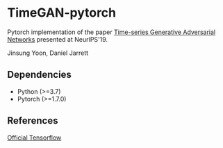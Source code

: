 # TimeGAN-pytorch

Pytorch implementation of the paper [Time-series Generative Adversarial Networks](https://papers.nips.cc/paper/2019/file/c9efe5f26cd17ba6216bbe2a7d26d490-Paper.pdf) presented at NeurIPS'19.

Jinsung Yoon, Daniel Jarrett


## Dependencies
- Python (>=3.7)
- Pytorch (>=1.7.0)


## References

[Official Tensorflow](https://github.com/jsyoon0823/TimeGAN)
